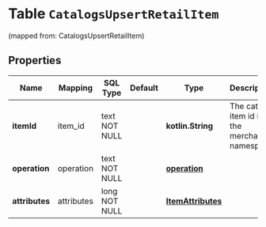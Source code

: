 
# Table `CatalogsUpsertRetailItem`
(mapped from: CatalogsUpsertRetailItem)

## Properties
Name | Mapping | SQL Type | Default | Type | Description | Notes
---- | ------- | -------- | ------- | ---- | ----------- | -----
**itemId** | item_id | text NOT NULL |  | **kotlin.String** | The catalog item id in the merchant namespace | 
**operation** | operation | text NOT NULL |  | [**operation**](#Operation) |  | 
**attributes** | attributes | long NOT NULL |  | [**ItemAttributes**](ItemAttributes.md) |  |  [foreignkey]





